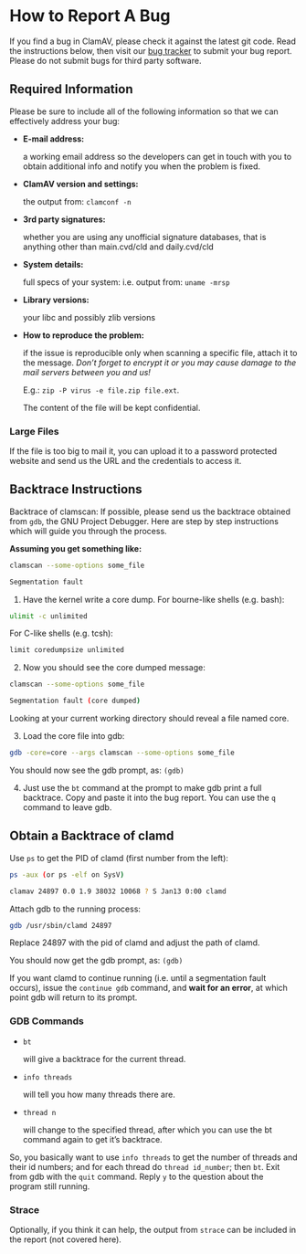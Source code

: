 # How to Report A Bug

If you find a bug in ClamAV, please check it against the latest git code. Read the instructions below, then visit our [bug tracker](https://bugzilla.clamav.net/) to submit your bug report. Please do not submit bugs for third party software.

## Required Information

Please be sure to include all of the following information so that we can effectively address your bug:

+ __E-mail address:__

  a working email address so the developers can get in touch with you to obtain additional info and notify you when the problem is fixed.

+ __ClamAV version and settings:__

  the output from: `clamconf -n`

+ __3rd party signatures:__

  whether you are using any unofficial signature databases, that is anything other than main.cvd/cld and daily.cvd/cld

+ __System details:__

  full specs of your system: i.e. output from: `uname -mrsp`

+ __Library versions:__

  your libc and possibly zlib versions

+ __How to reproduce the problem:__

  if the issue is reproducible only when scanning a specific file, attach it to the message. _Don’t forget to encrypt it or you may cause damage to the mail servers between you and us!_

  E.g.: `zip -P virus -e file.zip file.ext`.

  The content of the file will be kept confidential.

### Large Files

If the file is too big to mail it, you can upload it to a password protected website and send us the URL and the credentials to access it.

## Backtrace Instructions

Backtrace of clamscan: If possible, please send us the backtrace obtained from `gdb`, the GNU Project Debugger.
Here are step by step instructions which will guide you through the process.

__Assuming you get something like:__

```bash
clamscan --some-options some_file

Segmentation fault
```

1. Have the kernel write a core dump.
  For bourne-like shells (e.g. bash):

  ```bash
  ulimit -c unlimited
  ```

  For C-like shells (e.g. tcsh):

  ```sh
  limit coredumpsize unlimited
  ```

2. Now you should see the core dumped message:

  ```bash
  clamscan --some-options some_file

  Segmentation fault (core dumped)
  ```

  Looking at your current working directory should reveal a file named core.

3. Load the core file into gdb:

  ```bash
  gdb -core=core --args clamscan --some-options some_file
  ```

  You should now see the gdb prompt, as: `(gdb)`

4. Just use the `bt` command at the prompt to make gdb print a full backtrace. Copy and paste it into the bug report. You can use the `q` command to leave gdb.

## Obtain a Backtrace of clamd

Use `ps` to get the PID of clamd (first number from the left):

```bash
ps -aux (or ps -elf on SysV)

clamav 24897 0.0 1.9 38032 10068 ? S Jan13 0:00 clamd
```

Attach gdb to the running process:

```bash
gdb /usr/sbin/clamd 24897
```

Replace 24897 with the pid of clamd and adjust the path of clamd.

You should now get the gdb prompt, as: `(gdb)`

If you want clamd to continue running (i.e. until a segmentation fault occurs), issue the `continue gdb` command, and __wait for an error__, at which point gdb will return to its prompt.

### GDB Commands

+ `bt`

  will give a backtrace for the current thread.

+ `info threads`

  will tell you how many threads there are.

+ `thread n`

  will change to the specified thread, after which you can use the bt command again to get it’s backtrace.

So, you basically want to use `info threads` to get the number of threads and their id numbers; and for each thread do `thread id_number`; then `bt`. Exit from gdb with the `quit` command. Reply `y` to the question about the program still running.

### Strace

Optionally, if you think it can help, the output from `strace` can be included in the report (not covered here).
